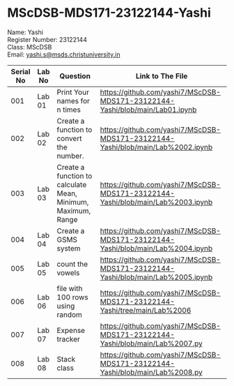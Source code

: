# MScDSB-MDS171-23122144-Yashi

Name: Yashi  
Register Number: 23122144  
Class: MScDSB  
Email: yashi.s@msds.christuniversity.in  

| Serial No     | Lab No        | Question   | Link to The File  |
| ------------- | ------------- | --------   | ----------------  |
|  001          | Lab 01        | Print Your names for n times           |https://github.com/yashi7/MScDSB-MDS171-23122144-Yashi/blob/main/Lab01.ipynb                   |
|  002          | Lab 02        | Create a function to convert the number.          |https://github.com/yashi7/MScDSB-MDS171-23122144-Yashi/blob/main/Lab%2002.ipynb                   |
|  003          | Lab 03        | Create a function to calculate Mean, Minimum, Maximum, Range        |https://github.com/yashi7/MScDSB-MDS171-23122144-Yashi/blob/main/Lab%2003.ipynb                  |
|  004          | Lab 04        | Create a GSMS system            |https://github.com/yashi7/MScDSB-MDS171-23122144-Yashi/blob/main/Lab%2004.ipynb    |
| 005           | Lab 05        | count the vowels            | https://github.com/yashi7/MScDSB-MDS171-23122144-Yashi/blob/main/Lab%2005.ipynb                   |
| 006           | Lab 06        | file with 100 rows using random            | https://github.com/yashi7/MScDSB-MDS171-23122144-Yashi/tree/main/Lab%2006             |
| 007           | Lab 07        | Expense tracker           | https://github.com/yashi7/MScDSB-MDS171-23122144-Yashi/blob/main/Lab%2007.py             |
| 008           | Lab 08        | Stack class           | https://github.com/yashi7/MScDSB-MDS171-23122144-Yashi/blob/main/Lab%2008.py             |